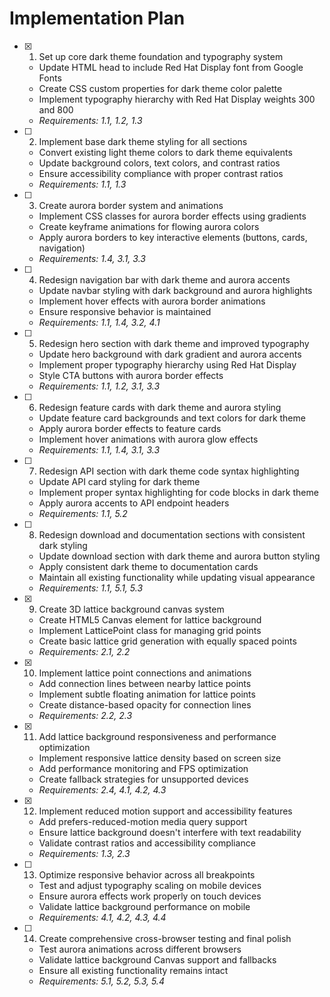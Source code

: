 # Implementation Plan

- [x] 1. Set up core dark theme foundation and typography system
  - Update HTML head to include Red Hat Display font from Google Fonts
  - Create CSS custom properties for dark theme color palette
  - Implement typography hierarchy with Red Hat Display weights 300 and 800
  - _Requirements: 1.1, 1.2, 1.3_

- [ ] 2. Implement base dark theme styling for all sections
  - Convert existing light theme colors to dark theme equivalents
  - Update background colors, text colors, and contrast ratios
  - Ensure accessibility compliance with proper contrast ratios
  - _Requirements: 1.1, 1.3_

- [ ] 3. Create aurora border system and animations
  - Implement CSS classes for aurora border effects using gradients
  - Create keyframe animations for flowing aurora colors
  - Apply aurora borders to key interactive elements (buttons, cards, navigation)
  - _Requirements: 1.4, 3.1, 3.3_

- [ ] 4. Redesign navigation bar with dark theme and aurora accents
  - Update navbar styling with dark background and aurora highlights
  - Implement hover effects with aurora border animations
  - Ensure responsive behavior is maintained
  - _Requirements: 1.1, 1.4, 3.2, 4.1_

- [ ] 5. Redesign hero section with dark theme and improved typography
  - Update hero background with dark gradient and aurora accents
  - Implement proper typography hierarchy using Red Hat Display
  - Style CTA buttons with aurora border effects
  - _Requirements: 1.1, 1.2, 3.1, 3.3_

- [ ] 6. Redesign feature cards with dark theme and aurora styling
  - Update feature card backgrounds and text colors for dark theme
  - Apply aurora border effects to feature cards
  - Implement hover animations with aurora glow effects
  - _Requirements: 1.1, 1.4, 3.1, 3.3_

- [ ] 7. Redesign API section with dark theme code syntax highlighting
  - Update API card styling for dark theme
  - Implement proper syntax highlighting for code blocks in dark theme
  - Apply aurora accents to API endpoint headers
  - _Requirements: 1.1, 5.2_

- [ ] 8. Redesign download and documentation sections with consistent dark styling
  - Update download section with dark theme and aurora button styling
  - Apply consistent dark theme to documentation cards
  - Maintain all existing functionality while updating visual appearance
  - _Requirements: 1.1, 5.1, 5.3_

- [x] 9. Create 3D lattice background canvas system
  - Create HTML5 Canvas element for lattice background
  - Implement LatticePoint class for managing grid points
  - Create basic lattice grid generation with equally spaced points
  - _Requirements: 2.1, 2.2_

- [x] 10. Implement lattice point connections and animations
  - Add connection lines between nearby lattice points
  - Implement subtle floating animation for lattice points
  - Create distance-based opacity for connection lines
  - _Requirements: 2.2, 2.3_

- [x] 11. Add lattice background responsiveness and performance optimization
  - Implement responsive lattice density based on screen size
  - Add performance monitoring and FPS optimization
  - Create fallback strategies for unsupported devices
  - _Requirements: 2.4, 4.1, 4.2, 4.3_

- [x] 12. Implement reduced motion support and accessibility features
  - Add prefers-reduced-motion media query support
  - Ensure lattice background doesn't interfere with text readability
  - Validate contrast ratios and accessibility compliance
  - _Requirements: 1.3, 2.3_

- [ ] 13. Optimize responsive behavior across all breakpoints
  - Test and adjust typography scaling on mobile devices
  - Ensure aurora effects work properly on touch devices
  - Validate lattice background performance on mobile
  - _Requirements: 4.1, 4.2, 4.3, 4.4_

- [ ] 14. Create comprehensive cross-browser testing and final polish
  - Test aurora animations across different browsers
  - Validate lattice background Canvas support and fallbacks
  - Ensure all existing functionality remains intact
  - _Requirements: 5.1, 5.2, 5.3, 5.4_